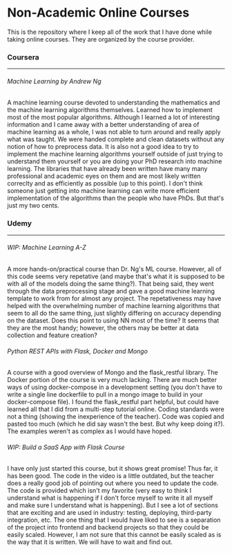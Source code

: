 # Non-Academic Online Courses

This is the repository where I keep all of the work that I have done while 
taking online courses. They are organized by the course provider. 

### Coursera

---

###### Machine Learning by Andrew Ng

A machine learning course devoted to understanding the mathematics and the 
machine learning algorithms themselves. Learned how to implement most of the 
most popular algorithms. Although I learned a lot of interesting information and
I came away with a better understanding of area of machine learning as a whole, 
I was not able to turn around and really apply what was taught. We were handed
complete and clean datasets without any notion of how to preprocess data. It is
also not a good idea to try to implement the machine learning algorithms 
yourself outside of just trying to understand them yourself or you are doing 
your PhD research into machine learning. The libraries that have already been
written have many many professional and academic eyes on them and are most
likely written correclty and as efficiently as possible (up to this point). I
don't think someone just getting into machine learning can write more efficient
implementation of the algorithms than the people who have PhDs. But that's just
my two cents.

### Udemy

---

###### WIP: Machine Learning A-Z

A more hands-on/practical course than Dr. Ng's ML course. However, all of this
code seems very repetative (and maybe that's what it is supposed to be with all
of the models doing the same thing?). That being said, they went through the 
data preprocessing stage and gave a good machine learning template to work from
for almost any project. The repetativeness may have helped with the overwhelming
number of machine learning algorithms that seem to all do the same thing, just 
slightly differing on accuracy depending on the dataset. Does this point to 
using NN most of the time? It seems that they are the most handy; however, the
others may be better at data collection and feature creation?

###### Python REST APIs with Flask, Docker and Mongo

A course with a good overview of Mongo and the flask_restful library. The Docker
portion of the course is very much lacking. There are much better ways of using
docker-compose in a development setting (you don't have to write a single line
dockerfile to pull in a mongo image to build in your docker-compose file). I 
found the flask_restful part helpful, but could have learned all that I did from
a multi-step tutorial online. Coding standards were not a thing (showing the 
inexperience of the teacher). Code was copied and pasted too much (which he did
say wasn't the best. But why keep doing it?). The examples weren't as complex as 
I would have hoped. 

###### WIP: Build a SaaS App with Flask Course

I have only just started this course, but it shows great promise! Thus far, it 
has been good. The code in the video is a little outdated, but the teacher does
a really good job of pointing out where you need to update the code. The code is
provided which isn't my favorite (very easy to think I understand what is 
happening if I don't force myself to write it all myself and make sure I 
understand what is happening). But I see a lot of sections that are exciting and
are used in industry: testing, deploying, third-party integration, etc. The one
thing that I would have liked to see is a separation of the project into 
frontend and backend projects so that they could be easily scaled. However, I am
not sure that this cannot be easily scaled as is the way that it is written. We 
will have to wait and find out.